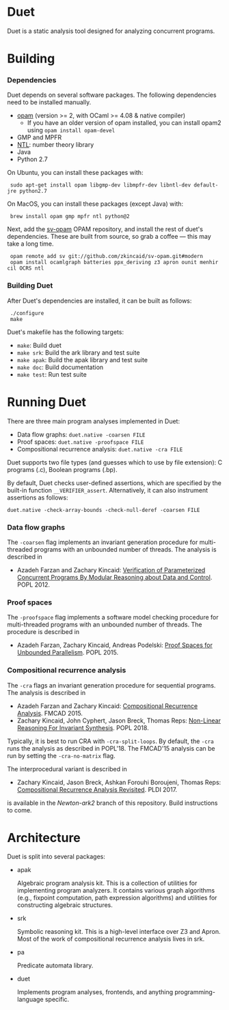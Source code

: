 Duet
====
Duet is a static analysis tool designed for analyzing concurrent programs.

Building
========

### Dependencies

Duet depends on several software packages.  The following dependencies need to be installed manually.

 + [opam](http://opam.ocaml.org) (version >= 2, with OCaml >= 4.08 & native compiler)
   - If you have an older version of opam installed, you can install opam2 using `opam install opam-devel`
 + GMP and MPFR
 + [NTL](http://www.shoup.net/ntl/): number theory library
 + Java
 + Python 2.7

On Ubuntu, you can install these packages with:
```
 sudo apt-get install opam libgmp-dev libmpfr-dev libntl-dev default-jre python2.7
```

On MacOS, you can install these packages (except Java) with:
```
 brew install opam gmp mpfr ntl python@2
```

Next, add the [sv-opam](https://github.com/zkincaid/sv-opam) OPAM repository, and install the rest of duet's dependencies.  These are built from source, so grab a coffee &mdash; this may take a long time.
```
 opam remote add sv git://github.com/zkincaid/sv-opam.git#modern
 opam install ocamlgraph batteries ppx_deriving z3 apron ounit menhir cil OCRS ntl
```

### Building Duet

After Duet's dependencies are installed, it can be built as follows:
```
 ./configure
 make
```

Duet's makefile has the following targets:
 + `make`: Build duet
 + `make srk`: Build the ark library and test suite
 + `make apak`: Build the apak library and test suite
 + `make doc`: Build documentation
 + `make test`: Run test suite

Running Duet
============

There are three main program analyses implemented in Duet:

* Data flow graphs: `duet.native -coarsen FILE`
* Proof spaces: `duet.native -proofspace FILE`
* Compositional recurrence analysis: `duet.native -cra FILE`

Duet supports two file types (and guesses which to use by file extension): C programs (.c), Boolean programs (.bp).

By default, Duet checks user-defined assertions, which are specified by the built-in function `__VERIFIER_assert`. Alternatively, it can also instrument assertions as follows:

    duet.native -check-array-bounds -check-null-deref -coarsen FILE


### Data flow graphs

The `-coarsen` flag implements an invariant generation procedure for multi-threaded programs with an unbounded number of threads. The analysis is described in
* Azadeh Farzan and Zachary Kincaid: [Verification of Parameterized Concurrent Programs By Modular Reasoning about Data and Control](http://www.cs.princeton.edu/~zkincaid/pub/popl12.pdf).  POPL 2012.

### Proof spaces

The `-proofspace` flag implements a software model checking procedure for multi-threaded programs with an unbounded number of threads.  The procedure is described in
* Azadeh Farzan, Zachary Kincaid, Andreas Podelski: [Proof Spaces for Unbounded Parallelism](http://www.cs.princeton.edu/~zkincaid/pub/popl15.pdf).  POPL 2015.

### Compositional recurrence analysis

The `-cra` flags an invariant generation procedure for sequential programs.  The analysis is described in
* Azadeh Farzan and Zachary Kincaid: [Compositional Recurrence Analysis](http://www.cs.princeton.edu/~zkincaid/pub/fmcad15.pdf).  FMCAD 2015.
* Zachary Kincaid, John Cyphert, Jason Breck, Thomas Reps: [Non-Linear Reasoning For Invariant Synthesis](http://www.cs.princeton.edu/~zkincaid/pub/popl18a.pdf).  POPL 2018.

Typically, it is best to run CRA with `-cra-split-loops`.  By default, the `-cra` runs the analysis as described in POPL'18.  The FMCAD'15 analysis can be run by setting the `-cra-no-matrix` flag.

The interprocedural variant is described in
* Zachary Kincaid, Jason Breck, Ashkan Forouhi Boroujeni, Thomas Reps:  [Compositional Recurrence Analysis Revisited](http://www.cs.princeton.edu/~zkincaid/pub/pldi17.pdf). PLDI 2017.

is available in the *Newton-ark2* branch of this repository.  Build instructions to come.

Architecture
============
Duet is split into several packages:

* apak

  Algebraic program analysis kit.  This is a collection of utilities for implementing program analyzers.  It contains various graph algorithms (e.g., fixpoint computation, path expression algorithms) and utilities for constructing algebraic structures.

* srk 

  Symbolic reasoning kit.  This is a high-level interface over Z3 and Apron.  Most of the work of compositional recurrence analysis lives in srk.

* pa

  Predicate automata library.

* duet

  Implements program analyses, frontends, and anything programming-language specific.
